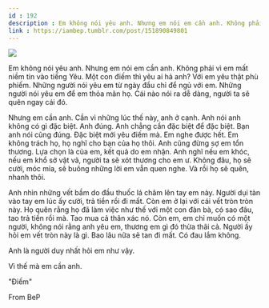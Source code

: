 ```yaml
---
id : 192
description : Em không nói yêu anh. Nhưng em nói em cần anh. Không phải vì em mất niềm tin vào tiếng Yêu. Một con điếm thì yêu ai hả anh? Với em yêu thật phù phiếm. Những người nói yêu em từ ngày đầu chỉ để ngủ với em. Những người nói yêu em để em thỏa mãn họ. Cái nào nói ra dễ dàng, người ta sẽ quên ngay cái đó.
link : https://iambep.tumblr.com/post/151890849801
---
```


![](https://64.media.tumblr.com/65cadd876e1af33c1751bd024848eb2e/tumblr_of5hvlcZk41u3a9rjo1_1280.jpg)

Em không nói yêu anh. Nhưng em nói em cần anh. Không phải vì em mất niềm
tin vào tiếng Yêu. Một con điếm thì yêu ai hả anh? Với em yêu thật phù phiếm.
Những người nói yêu em từ ngày đầu chỉ để ngủ với em. Những người nói yêu
em để em thỏa mãn họ. Cái nào nói ra dễ dàng, người ta sẽ quên ngay cái
đó.

Nhưng em cần anh. Cần vì những lúc thế này, anh ở cạnh. Anh nói anh không
có gì đặc biệt. Anh đúng. Anh chẳng cần đặc biệt để đặc biệt. Bạn anh nói
cũng đúng. Đặc biệt mới yêu điếm mà. Em nghe được hết. Em không trách họ,
họ nghĩ cho bạn của họ thôi. Anh cũng đừng sợ em tổn thương. Lựa chọn là
của em, kết quả do em nhận. Anh nghĩ nếu em khóc, nếu em khổ sở vật vã,
người ta sẽ xót thương cho em ư. Không đâu, họ sẽ cười, móc mỉa, sẽ buông
những lời em vẫn quen nghe. Và rồi họ sẽ quên, nhanh thôi.

Anh nhìn những vết bầm do đầu thuốc lá châm lên tay em này. Người dụi tàn
vào tay em lúc ấy cười, trả tiền rồi đi mất. Còn em ở lại với cái vết tròn
tròn này. Họ quên rằng họ đã làm việc như thế với một con đàn bà, có sao
đâu, tao trả tiền rồi mà. Tao mua cả thân xác nó. Còn em, em chỉ muốn có
một người, không nói rằng anh yêu em, thương em gì đó thừa thãi cả. Người
ấy hỏi em vết tròn này là gì. Bao lâu nữa sẽ tan đi mất. Có đau lắm không.

Anh là người duy nhất hỏi em như vậy.

Vì thế mà em cần anh.

"Điếm"

From BeP